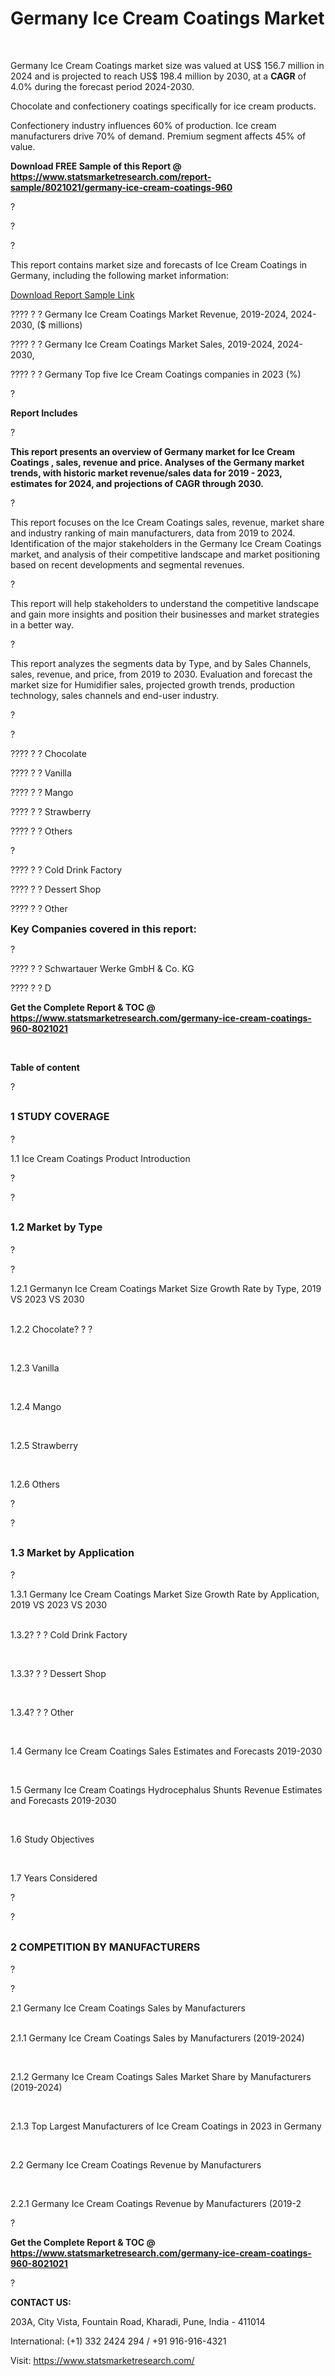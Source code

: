 <h1>Germany Ice Cream Coatings Market</h1><br/><p>Germany Ice Cream Coatings market size was valued at US$ 156.7 million in 2024 and is projected to reach US$ 198.4 million by 2030, at a <strong>CAGR</strong> of 4.0% during the forecast period 2024-2030.</p>
 
 
 
 <p>Chocolate and confectionery coatings specifically for ice cream products.</p>
 
 
 
 <p>Confectionery industry influences 60% of production. Ice cream manufacturers drive 70% of demand. Premium segment affects 45% of value.</p>
 
 
 
 <div><b>Download FREE Sample of this Report @ <a href="https://www.statsmarketresearch.com/download-free-sample/8021021/germany-ice-cream-coatings-960">https://www.statsmarketresearch.com/report-sample/8021021/germany-ice-cream-coatings-960</a></b></div>
 
 
 
 <p>? </p>
 
 
 
 <p>? </p>
 
 
 
 <p>? </p>
 
 
 
 <p>This report contains market size and forecasts of Ice Cream Coatings in Germany, including the following market information:</p>
 
 
 
 <p><a href="https://www.statsmarketresearch.com/download-free-sample/8021021/germany-ice-cream-coatings-960">Download Report Sample Link</a></p>
 
 
 
 <p>???? ? ? Germany Ice Cream Coatings Market Revenue, 2019-2024, 2024-2030, ($ millions)</p>
 
 
 
 <p>???? ? ? Germany Ice Cream Coatings Market Sales, 2019-2024, 2024-2030,</p>
 
 
 
 <p>???? ? ? Germany Top five Ice Cream Coatings companies in 2023 (%)</p>
 
 
 
 <p>? </p>
 
 
 
 <p><strong>Report Includes</strong></p>
 
 
 
 <p>? </p>
 
 
 
 <p><strong>This report presents an overview of Germany market for Ice Cream Coatings , sales, revenue and price. Analyses of the Germany market trends, with historic market revenue/sales data for 2019 - 2023, estimates for 2024, and projections of <strong>CAGR</strong> through 2030.</strong></p>
 
 
 
 <p>? </p>
 
 
 
 <p>This report focuses on the Ice Cream Coatings sales, revenue, market share and industry ranking of main manufacturers, data from 2019 to 2024. Identification of the major stakeholders in the Germany Ice Cream Coatings market, and analysis of their competitive landscape and market positioning based on recent developments and segmental revenues.</p>
 
 
 
 <p>? </p>
 
 
 
 <p>This report will help stakeholders to understand the competitive landscape and gain more insights and position their businesses and market strategies in a better way.</p>
 
 
 
 <p>? </p>
 
 
 
 <p>This report analyzes the segments data by Type, and by Sales Channels, sales, revenue, and price, from 2019 to 2030. Evaluation and forecast the market size for Humidifier sales, projected growth trends, production technology, sales channels and end-user industry.</p>
 
 
 
 <p>? </p>
 
 
 
 <p>? </p>
 
 
 
 <p>???? ? ? Chocolate</p>
 
 
 
 <p>???? ? ? Vanilla</p>
 
 
 
 <p>???? ? ? Mango</p>
 
 
 
 <p>???? ? ? Strawberry</p>
 
 
 
 <p>???? ? ? Others</p>
 
 
 
 <p>? </p>
 
 
 
 <p>???? ? ? Cold Drink Factory</p>
 
 
 
 <p>???? ? ? Dessert Shop</p>
 
 
 
 <p>???? ? ? Other</p>
 
 
 
 <p><span style="font-size:16px"><strong>Key Companies covered in this report:</strong></span></p>
 
 
 
 <p>? </p>
 
 
 
 <p>???? ? ? Schwartauer Werke GmbH & Co. KG</p>
 
 
 
 <p>???? ? ? D</p>
 
 
 
 <div><b>Get the Complete Report & TOC @ <a href="https://www.statsmarketresearch.com/germany-ice-cream-coatings-960-8021021">https://www.statsmarketresearch.com/germany-ice-cream-coatings-960-8021021</a></b></div>
 
 
 
 <p><br />
 
 <b>Table of content</b></p>
 
 
 
 <p>? </p>
 
 
 
 <h2><span style="font-size:16px"><strong>1 STUDY COVERAGE</strong></span></h2>
 
 
 
 <p>? </p>
 
 
 
 <p>1.1 Ice Cream Coatings Product Introduction</p>
 
 
 
 <p>? </p>
 
 
 
 <p>? </p>
 
 
 
 <h2><span style="font-size:16px"><strong>1.2 Market by Type</strong></span></h2>
 
 
 
 <p>? </p>
 
 
 
 <p>? </p>
 
 
 
 <p>1.2.1 Germanyn Ice Cream Coatings Market Size Growth Rate by Type, 2019 VS 2023 VS 2030<br />
 
 <br />
 
 1.2.2 Chocolate? ? ? <br />
 
 <br />
 
 1.2.3 Vanilla<br />
 
 <br />
 
 1.2.4 Mango<br />
 
 <br />
 
 1.2.5 Strawberry<br />
 
 <br />
 
 1.2.6 Others<br />
 
 ? </p>
 
 
 
 <p>? </p>
 
 
 
 <h2><span style="font-size:16px"><strong>1.3 Market by Application</strong></span></h2>
 
 
 
 <p>? </p>
 
 
 
 <p>1.3.1 Germany Ice Cream Coatings Market Size Growth Rate by Application, 2019 VS 2023 VS 2030<br />
 
 <br />
 
 1.3.2? ? ? Cold Drink Factory<br />
 
 <br />
 
 1.3.3? ? ? Dessert Shop<br />
 
 <br />
 
 1.3.4? ? ? Other<br />
 
 <br />
 
 1.4 Germany Ice Cream Coatings Sales Estimates and Forecasts 2019-2030<br />
 
 <br />
 
 1.5 Germany Ice Cream Coatings Hydrocephalus Shunts Revenue Estimates and Forecasts 2019-2030<br />
 
 <br />
 
 1.6 Study Objectives<br />
 
 <br />
 
 1.7 Years Considered</p>
 
 
 
 <p>? </p>
 
 
 
 <p>? </p>
 
 
 
 <h2><span style="font-size:16px"><strong>2 COMPETITION BY MANUFACTURERS</strong></span></h2>
 
 
 
 <p>? </p>
 
 
 
 <p>? </p>
 
 
 
 <p>2.1 Germany Ice Cream Coatings Sales by Manufacturers<br />
 
 <br />
 
 2.1.1 Germany Ice Cream Coatings Sales by Manufacturers (2019-2024)<br />
 
 <br />
 
 2.1.2 Germany Ice Cream Coatings Sales Market Share by Manufacturers (2019-2024)<br />
 
 <br />
 
 2.1.3 Top Largest Manufacturers of Ice Cream Coatings in 2023 in Germany<br />
 
 <br />
 
 2.2 Germany Ice Cream Coatings Revenue by Manufacturers<br />
 
 <br />
 
 2.2.1 Germany Ice Cream Coatings Revenue by Manufacturers (2019-2</p>
 
 
 
 <p>? </p>
 
 
 
 <div><b>Get the Complete Report & TOC @ <a href="https://www.statsmarketresearch.com/germany-ice-cream-coatings-960-8021021">https://www.statsmarketresearch.com/germany-ice-cream-coatings-960-8021021</a></b></div>
 
 
 
 <p>? </p>
 
 
 
 <p><b>CONTACT US:</b><br />
 
 203A, City Vista, Fountain Road, Kharadi, Pune, India - 411014<br />
 
 International: (+1) 332 2424 294 / +91 916-916-4321<br />
 
 Visit: <a href="https://www.statsmarketresearch.com/">https://www.statsmarketresearch.com/</a></p>
